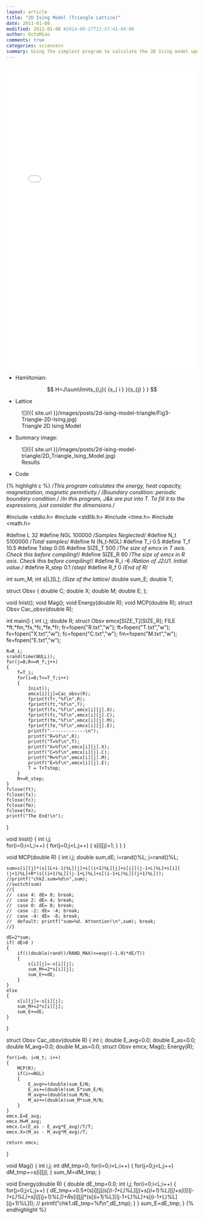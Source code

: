```yaml
---
layout: article
title: "2D Ising Model (Triangle Lattice)"
date: 2011-01-08
modified: 2011-01-08 #2014-08-27T11:57:41-04:00
author: OctoMiao
comments: true
categories: sciencecn
summary: Using the simplest program to calculate the 2D Ising model upon triangle lattice.
---
```




<embed src="{{ site.url }}/images/posts/2d-ising-model-triangle/2D_Ising_ModelTriangle.pdf" width="100%" height="800px">

* Hamiltonian:

$$
H=J\sum\limits_{i,j}{ {s_{ i } }{s_{j} } }
$$

* Lattice

<figure markdown="1">
![]({{ site.url }}/images/posts/2d-ising-model-triangle/Fig3-Triangle-2D-Ising.jpg)
<figcaption>
Triangle 2D Ising Model
</figcaption>
</figure>


* Summary image:

<figure markdown="1">
![]({{ site.url }}/images/posts/2d-ising-model-triangle/2D_Triangle_Ising_Model.jpg)
<figcaption>
Results
</figcaption>
</figure>



* Code

{% highlight c %}
/*This program calculates the energy, heat capacity, magnetization, magnetic permitivity.*/
/*Boundary condition: periodic boundary condition.*/
/*In this program, J&k are put into T. To fill it to the expressions, just consider the dimensions.*/

#include <stdio.h>
#include <stdlib.h>
#include <time.h>
#include <math.h>

#define L 32
#define NGL   100000            /*Samples Neglected*/
#define N_t 5100000         /*Total samples*/
#define N (N_t-NGL)
#define T_i 0.5
#define T_f 10.5
#define Tstep 0.05
#define SIZE_T 500          /*The size of emcx in T axis. Check this before compiling!*/
#define SIZE_R 60           /*The size of emcx in R axis. Check this before compiling!*/
#define R_i -6                      /*Ration of J2/J1. Initial value.*/
#define R_step 0.1              /*step*/
#define R_f 0                   /*End of R*/

int sum_M;
int s[L][L];                            /*Size of the lattice*/
double sum_E;
double T;

struct Obsv
{
    double C;
    double X;
    double M;
    double E;
};

void Inist();
void Mag();
void Energy(double R);
void MCP(double R);
struct Obsv Cac_obsv(double R);

int main()
{
    int i,j;
    double R;
    struct Obsv emcx[SIZE_T][SIZE_R];
    FILE *ft,*fm,*fx,*fc,*fe,*fr;
    fr=fopen("R.txt","w");
    ft=fopen("T.txt","w");
    fx=fopen("X.txt","w");
    fc=fopen("C.txt","w");
    fm=fopen("M.txt","w");
    fe=fopen("E.txt","w");

    R=R_i;
    srand(time(NULL));
    for(j=0;R<=R_f;j++)
    {
        T=T_i;
        for(i=0;T<=T_f;i++)
        {
            Inist();
            emcx[i][j]=Cac_obsv(R);
            fprintf(fr,"%f\n",R);
            fprintf(ft,"%f\n",T);
            fprintf(fx,"%f\n",emcx[i][j].X);
            fprintf(fc,"%f\n",emcx[i][j].C);
            fprintf(fm,"%f\n",emcx[i][j].M);
            fprintf(fe,"%f\n",emcx[i][j].E);
            printf("-------------\n");
            printf("R=%f\n",R);
            printf("T=%f\n",T);
            printf("X=%f\n",emcx[i][j].X);
            printf("C=%f\n",emcx[i][j].C);
            printf("M=%f\n",emcx[i][j].M);
            printf("E=%f\n",emcx[i][j].E);
            T = T+Tstep;
        }
        R+=R_step;
    }
    fclose(ft);
    fclose(fx);
    fclose(fc);
    fclose(fm);
    fclose(fe);
    printf("The End!\n");
}

void Inist()
{
    int i,j;                                      
    for(i=0;i<L;i++)
    {
        for(j=0;j<L;j++)
        {
            s[i][j]=1;
        }
    }
}


void MCP(double R)
{
    int i,j;
    double sum,dE;
    i=rand()%L;
    j=rand()%L;

    sum=s[i][j]*(s[(L+i-1)%L][j]+s[(i+1)%L][j]+s[i][(j-1+L)%L]+s[i][ (j+1)%L]+R*(s[(i+1)%L][(j-1+L)%L]+s[(i-1+L)%L][(j+1)%L]));
    //printf("chk2.sum=%d\n",sum);
    //switch(sum)
    //{
    //  case 4: dE= 8; break;
    //  case 2: dE= 4; break;
    //  case 0: dE= 0; break;
    //  case -2: dE= -4; break;
    //  case -4: dE= -8; break;
    //  default: printf("sum=%d. Attention!\n",sum); break;
    //}

    dE=2*sum;
    if( dE>0 )
    {
        if(((double)rand()/RAND_MAX)<=exp((-1.0)*dE/T))
        {
            s[i][j]=-s[i][j];
            sum_M+=2*s[i][j];
            sum_E+=dE;
        }
    }
    else
    {
        s[i][j]=-s[i][j];
        sum_M+=2*s[i][j];
        sum_E+=dE;
    }
 }

struct Obsv Cac_obsv(double R)
{
    int i;
    double E_avg=0.0;
    double E_as=0.0;
    double M_avg=0.0;
    double M_as=0.0;
    struct Obsv emcx;
    Mag();
    Energy(R);

    for(i=0; i<N_t; i++)
    {
        MCP(R);
        if(i>=NGL)
        {
            E_avg+=(double)sum_E/N;
            E_as+=(double)sum_E*sum_E/N;
            M_avg+=(double)sum_M/N;
            M_as+=(double)sum_M*sum_M/N;
        }
    }
    emcx.E=E_avg;
    emcx.M=M_avg;
    emcx.C=(E_as - E_avg*E_avg)/T/T;
    emcx.X=(M_as - M_avg*M_avg)/T;

    return emcx;
}


void Mag()
{
    int i,j;
    int dM_tmp=0;
    for(i=0;i<L;i++)
    {
        for(j=0;j<L;j++)
            dM_tmp+=s[i][j];
    }
    sum_M=dM_tmp;
}

void Energy(double R)
{
    double dE_tmp=0.0;
    int i,j;
    for(i=0;i<L;i++)
    {
        for(j=0;j<L;j++)
        {
            dE_tmp+=0.5*(s[i][j]*(s[(i-1+L)%L][j]+s[(i+1)%L][j]+s[i][(j-1+L)%L]+s[i][(j+1)%L])+R*s[i][j]*(s[(i+1)%L][(j-1+L)%L]+s[(i-1+L)%L][(j+1)%L]));
    //      printf("chk1.dE_tmp=%f\n",dE_tmp);
        }
    }
    sum_E=dE_tmp;
}
{% endhighlight %}
